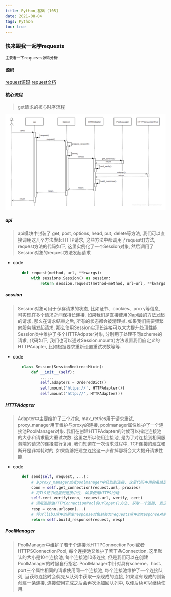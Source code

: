 ```yaml
---
title: Python_基础 (105)
date: 2021-08-04
tags: Python
toc: true
---
```


### 快来跟我一起学requests
    主要看一下requests源码分析

<!-- more -->

#### 源码
[request源码](https://github.com/psf/requests)
[request文档](https://docs.python-requests.org/en/master/)

#### 核心流程
> get请求的核心时序流程

![request.get](/img/20210804_1.png)

##### api
> api模块中封装了 get, post, options, head, put, delete等方法, 我们可以直接调用这几个方法发起HTTP请求, 这些方法中都调用了request()方法, request方法的代码如下, 这里实例化了一个Session对象, 然后调用了Session对象的request方法发起请求
- code
    ```python
        def request(method, url, **kwargs):
            with sessions.Session() as session:
                return session.request(method=method, url=url, **kwargs)
    ```

##### session
> Session对象可用于保存请求的状态, 比如证书、cookies、proxy等信息, 可实现在多个请求之间保持长连接. 如果我们是直接使用的api层的方法发起的请求, 那么在请求结束之后, 所有的状态都会被清理掉. 如果我们需要频繁向服务端发起请求, 那么使用Session实现长连接可以大大提升处理性能. Session类中维护了多个HTTPAdpater对象, 分别用于处理不同scheme的请求, 代码如下, 我们也可以通过Session.mount()方法设置我们自定义的HTTPAdapter, 比如根据要求重新设置重试次数等等. 
- code
    ```python
        class Session(SessionRedirectMixin):
            def __init__(self):
                ......
                self.adapters = OrderedDict()
                self.mount('https://', HTTPAdapter())
                self.mount('http://', HTTPAdapter())
    ```

##### HTTPAdapter
> Adapter中主要维护了三个对象, max_retries用于请求重试, proxy_manager用于维护与proxy的连接, poolmanager属性维护了一个连接池PoolManager对象. 我们在创建HTTPAdapter的时候可以指定连接池的大小和请求最大重试次数. 这里之所以使用连接池, 是为了对连接到相同服务端的请求的连接进行复用, 我们知道在一次请求过程中, TCP连接的建立和断开是非常耗时的, 如果能够把建立连接这一步省掉那将会大大提升请求性能. 
- code
    ```python
        def send(self, request, ...):
            # 从proxy_manager或者poolmanager中获取到连接, 这里代码中用的虽然是connection变量名, 但是实际上这里获取的是一个连接池HTTPConnectionPool对象, 具体使用的是哪个连接发送请求其实是在连接池HTTPConnectionPool中去自动选择的. 这里如果有使用proxy, 那么这里就是获取的连接到proxy的一个连接池
            conn = self.get_connection(request.url, proxies)
            # 将TLS证书设置到连接中去, 如果使用HTTPS的话
            self.cert_verify(conn, request.url, verify, cert)
            # 调用连接池HTTPConnectionPool的urlopen()方法, 获取一个连接, 发送请求, 获取响应, 这里获取到的响应还是urllib3库中的原生response对象
            resp = conn.urlopen(...)
            # 将urllib3库中的原生response对象封装为requests库中的Response对象. 
            return self.build_response(request, resp)
    ```

##### PoolManager
> PoolManager中维护了若干个连接池HTTPConnectionPool或者HTTPSConnectionPool, 每个连接池又维护了若干条Connection, 这里默认的大小是10个连接池, 每个连接池10条连接, 但是我们可以在创建PoolManager的时候自行指定. PoolManager中针对具有scheme、host、port三个属性相同的请求使用同一个连接池, 每个连接池维护了一个连接队列, 当获取连接时会优先从队列中获取一条现成的连接, 如果没有现成的则新创建一条连接, 连接使用完成之后会再次添加回队列中, 以便后续可以继续使用. 



